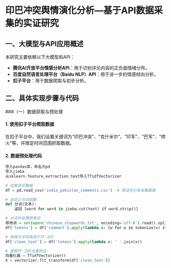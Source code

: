 # 印巴冲突舆情演化分析—基于API数据采集的实证研究

## 一、大模型与API应用概述

本研究主要依赖以下大模型和API：
- **腾讯AI开放平台情感分析API**：用于识别评论内容的正负面情绪分布。
- **百度自然语言处理平台（Baidu NLP）API**：用于进一步的情感倾向分析。
- **扣子平台**：用于数据爬取与初步分析。

## 二、具体实现步骤与代码

###（一）数据获取与预处理

#### 1. 使用扣子平台爬取数据
在扣子平台中，我们设置关键词为“印巴冲突”、“克什米尔”、“印军”、“巴军”、“停火”等，并限定时间范围抓取数据。

#### 2. 数据预处理代码
```Python
导入pandas库，命名为pd
导入jieba
从sklearn.feature_extraction.text导入TfidfVectorizer

# 加载评论数据
df = pd.read_csv('india_pakistan_comments.csv')  # 假设你已有采集数据

# 自定义分词函数
def 分词(文本):
    返回 [word for word in jieba.cut(text) if word.strip()]

# 分词并处理停用词
停用词 = set(open('chinese_stopwords.txt', encoding='utf-8').read().splitlines())
df['tokens'] = df['comment'].apply(lambda x: [w for w in tokenize(x) if w not in stopwords])

# 转换为字符串用于TF-IDF
df['clean_text'] = df['tokens'].apply(lambda x: ' '.join(x))

# 提取TF-IDF向量特征
向量化器 = TfidfVectorizer()
X = vectorizer.fit_transform(df['clean_text'])
